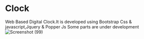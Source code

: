 # Clock
Web Based Digital Clock.It is developed using Bootstrap Css & javascript,Jquery & Popper Js
Some parts are under development
![Screenshot (99)](https://user-images.githubusercontent.com/78584267/116906064-66b4e800-ac5d-11eb-95d3-9e0e4d073bf7.png)
